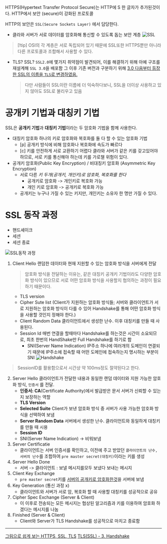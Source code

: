 HTTPS(Hypertext Transfer Protocol Secure)는 HTTP에  S 한 글자가 추가된것이다. HTTP에서 보안 (secure)이 강화된 프로토콜

HTTP의 보안은 `SSL(Secure Sockets Layer)` 에서 담당한다.
- 클라와 서버가 서로 데이터를 암호화해 통신할 수 있도록 돕는 보안 계층
![SSL](https://t1.daumcdn.net/brunch/service/user/5xeg/image/hwvnQeEGBq_aON8lfHeh4yzaznE.PNG)

> [!tip] OSI의 각 계층은 서로 독립되어 있기 때문에 SSL또한 HTTPS뿐만 아니라 다른 프로토콜과 조합해서 사용할 수 있다.

- TLS? SSL?
	`SSL2.0`에 몇가지 취약점이 발견되어, 이를 해결하기 위해 아예 구조를 재설계해 `SSL 3.0`을 배포함
	그 이후 기존 버전과 구분하기 위해 <u>3.0 다음부터 등장한 SSL의 이름을 `TLS`로 변경하였음.</u>
	>  다만 사람들이 SSL이란 이름에 더 익숙하다보니, SSL을 더이상 사용하고 있지 않아도 SSL로 불리우고 있음


# 공개키 기법과 대칭키 기법

SSL은 **공개키 기법**과 **대칭키 기법**이라는 두 암호화 기법을 함께 사용한다.

- 대칭키 암호화
	하나의 키로 암호화와 복호화를 둘 다 할 수 있는 암호화 기법
	- [p] 공개키 방식에 비해 암호화나 복호화에 속도가 빠르다
	- [c] 키를 안전하게 서로 교환하기 어렵다
		클라와 서버가 같은 키를 갖고있어야 하므로, 서로 키를 통신해야 하는데 키를 가로챌 위험이 있다.
- 공개키 암호화(Public Key Encryption) / 비대칭키 암호화 (Asymmetric Key Encryption)
	- 서로 다른 *키 두개(공개키, 개인키)로 암호화, 복호화를 한다*
		- 공개키로 암호화 -> 개인키로 복호화 가능
		- 개인 키로 암호화 -> 공개키로 복호화 가능
	- 공개키는 누구나 가질 수 있는 키지만, 개인키는 소유자 한 명만 가질 수 있다.

# SSL 동작 과정

- 핸드셰이크
- 세션
- 세션 종료

![SSL동작 과정](https://img1.daumcdn.net/thumb/R1280x0.fjpg/?fname=http://t1.daumcdn.net/brunch/service/user/5xeg/image/lT_WtjqhblcdCgCDMRiOW6Y46Xs.PNG)

1. Client Hello
	랜덤한 데이터와 현재 지원할 수 있는 암호화 방식을 서버에게 전달
	> 암호화 방식을 전달하는 이유는, 같은 대칭키 공개키 기법이라도 다양한 암호화 방식이 있으므로 서로 어떤 암호화 방식을 사용할지 협의하는 과정이 필요하기 때문이다.
	- TLS version
	- Cipher Sute list (Client가 지원하는 암호화 방식들; 서버와 클라이언트가 서로 지원하는 암호화 방식이 다를 수 있어 Handshake를 통해 어떤 암호화 방식을 사용할 것인지 정해야 한다.)
	- Client Random Data
		클라이언트에서 생성한 난수. 이후 대칭키를 만들 때 사용된다.
	- Session Id
		  매번 연결을 할때마다 Handshake를 하는것은 시간이 소요되므로, 최초 한번의 HandShake만 Full Handshake를 하기로 함
	  - SNI(Server Name Indication)
		  IP주소 하나에 여러개의 도메인이 연결되기 때문에 IP주소에 접속할 때 어떤 도메인에 접속하는지 명시하는 부분이 SNI
![Handshake](https://img1.daumcdn.net/thumb/R1280x0/?scode=mtistory2&fname=https%3A%2F%2Fblog.kakaocdn.net%2Fdn%2FbvtDjP%2FbtqGc9RBd7J%2Fd3xo4MlQGNeqzy7HveWYXk%2Fimg.png)
> SessionID를 활용함으로서 시간상 약 100ms정도 절약된다고 한다.

2. Server Hello
	클라이언트가 전달한 내용과 동일한 랜덤 데이터와 지원 가능한 암호화 방식, `인증서` 를 전달.
	- **인증서: CA**(Certificate Authority)에서 발급받은 문서
		서버가 신뢰할 수 있는지 보장하는 역할
	- **TLS Version**
	- **Selected Suite**
		Client가 보낸 암호화 방식 중 서버가 사용 가능한 암호화 방식을 선택하여 보냄
	- **Server Random Data**
		서버에서 생성한 난수. 클라이언트와 동일하게 대칭키를 만들 때 시용
	- **Session ID**
	- SNI(Server Name Indication) -> 비워보냄
3. Server Certificatie
	- 클라이언트는 서버 인증서를 확인하고, 이전에 주고 받았던 `클라이언트의 난수, 서버의 난수`를 조합하여 `pre master secret(대칭키)`이라는 키를 생성
4. Server Hello Done
	- 서버 -> 클라이언트 : 보낼 메시지를모두 보냈다 보내는 메시지
5. Client Key Exchange
	- `pre master secret`키를 <u>서버의 공개키로 암호화한것</u>을 서버에 보냄
6. Key Generation (통신 과정 x)
	- 클라이언트와 서버가 서로 암, 복호화 할 때 사용할 대칭키를 성공적으로 공유
7. Cipher Spec Exchange (Server & Client)
	- 이 이후로 전송되는 모든 메시지는 협상된 알고리즘과 키를 이용하여 암호화 하겠다는 메시지를 나눔
8. Finished (Server & Client)
	- Client와 Server가 TLS Handshake를 성공적으로 마치고 종료함

---
[그림으로 쉽게 보는 HTTPS, SSL, TLS](https://brunch.co.kr/@swimjiy/47)
[TLS(SSL) - 3. Handshake](https://babbab2.tistory.com/7)